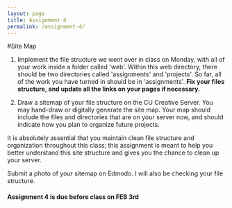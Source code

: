 ```yaml
---
layout: page
title: Assignment 4
permalink: /assignment-4/
---
```


#Site Map
1. Implement the file structure we went over in class on Monday, with all of your work inside a folder called 'web'. Within this web directory, there should be two directories called 'assignments' and 'projects'. So far, all of the work you have turned in should be in 'assignments'. **Fix your files structure, and update all the links on your pages if necessary.** 

2. Draw a sitemap of your file structure on the CU Creative Server. You may hand-draw or digitally generate the site map. Your map should include the files and directories that are on your server now, and should indicate how you plan to organize future projects. 

It is absolutely assential that you maintain clean file structure and organization throughout this class; this assignment is meant to help you better understand this site structure and gives you the chance to clean up your server.

Submit a photo of your sitemap on Edmodo. I will also be checking your file structure.

####  **Assignment 4 is due before class on FEB 3rd**